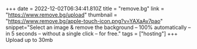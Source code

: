 +++
date = 2022-12-02T06:34:41.810Z
title = "remove.bg"
link = "https://www.remove.bg/upload"
thumbnail = "https://www.remove.bg/apple-touch-icon.png?v=YAXaAv7pao"
snippet="Select an image & remove the background – 100% automatically – in 5 seconds – without a single click – for free."
tags = ["hosting"]
+++
Upload up to 30mb
